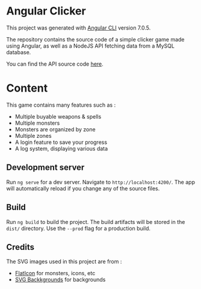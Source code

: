 # Angular Clicker

This project was generated with [Angular CLI](https://github.com/angular/angular-cli) version 7.0.5.

The repository contains the source code of a simple clicker game made using Angular, as well as a NodeJS API fetching data from a MySQL database.

You can find the API source code [here](https://github.com/demarbre1u/AngularClicker_API).

# Content

This game contains many features such as :
- Multiple buyable weapons & spells
- Multiple monsters
- Monsters are organized by zone
- Multiple zones
- A login feature to save your progress
- A log system, displaying various data

## Development server

Run `ng serve` for a dev server. Navigate to `http://localhost:4200/`. The app will automatically reload if you change any of the source files.

## Build

Run `ng build` to build the project. The build artifacts will be stored in the `dist/` directory. Use the `--prod` flag for a production build.

## Credits

The SVG images used in this project are from : 
- [FlatIcon](https://www.flaticon.com/) for monsters, icons, etc
- [SVG Backkgrounds](https://www.svgbackgrounds.com/) for backgrounds
